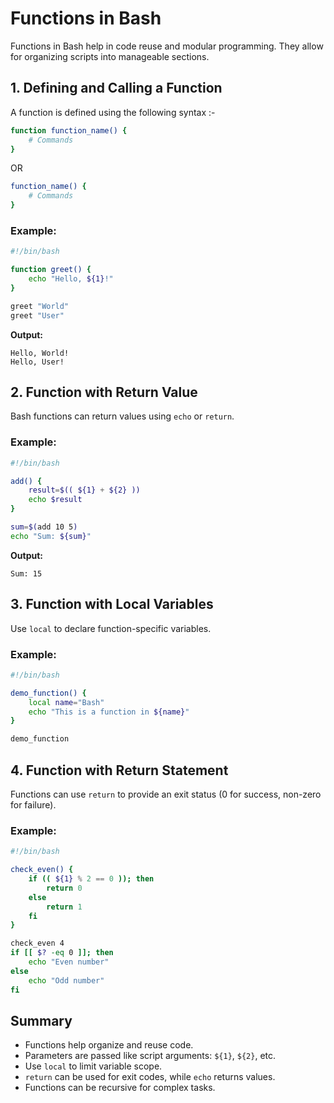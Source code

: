 # Functions in Bash

Functions in Bash help in code reuse and modular programming. They allow for organizing scripts into manageable sections.

## 1. Defining and Calling a Function
A function is defined using the following syntax :-

```bash
function function_name() {
    # Commands
}
```
OR
```bash
function_name() {
    # Commands
}
```

### Example:
```bash
#!/bin/bash

function greet() {
    echo "Hello, ${1}!"
}

greet "World"
greet "User"
```
**Output:**
```
Hello, World!
Hello, User!
```

## 2. Function with Return Value
Bash functions can return values using `echo` or `return`.

### Example:
```bash
#!/bin/bash

add() {
    result=$(( ${1} + ${2} ))
    echo $result
}

sum=$(add 10 5)
echo "Sum: ${sum}"
```
**Output:**
```
Sum: 15
```

## 3. Function with Local Variables
Use `local` to declare function-specific variables.

### Example:
```bash
#!/bin/bash

demo_function() {
    local name="Bash"
    echo "This is a function in ${name}"
}

demo_function
```

## 4. Function with Return Statement
Functions can use `return` to provide an exit status (0 for success, non-zero for failure).

### Example:
```bash
#!/bin/bash

check_even() {
    if (( ${1} % 2 == 0 )); then
        return 0
    else
        return 1
    fi
}

check_even 4
if [[ $? -eq 0 ]]; then
    echo "Even number"
else
    echo "Odd number"
fi
```


## Summary
- Functions help organize and reuse code.
- Parameters are passed like script arguments: `${1}`, `${2}`, etc.
- Use `local` to limit variable scope.
- `return` can be used for exit codes, while `echo` returns values.
- Functions can be recursive for complex tasks.

